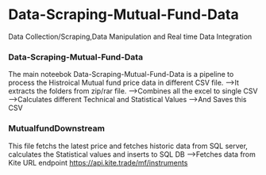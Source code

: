 # Data-Scraping-Mutual-Fund-Data
Data Collection/Scraping,Data Manipulation and Real time Data Integration 

### Data-Scraping-Mutual-Fund-Data
The main noteebok Data-Scraping-Mutual-Fund-Data is a pipeline to process the Histroical Mutual fund price data in different CSV file.
-->It extracts the folders from zip/rar file.
-->Combines all the excel to single CSV
-->Calculates different Technical and Statistical Values
-->And Saves this CSV

### MutualfundDownstream
This file fetchs the latest price and fetches historic data from SQL server, calculates the Statistical values and inserts to SQL DB
-->Fetches data from Kite URL endpoint https://api.kite.trade/mf/instruments

